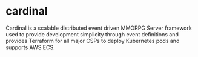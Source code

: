 # cardinal
Cardinal is a scalable distributed event driven MMORPG Server framework used to provide development simplicity through event definitions and provides Terraform for all major CSPs to deploy Kubernetes pods and supports AWS ECS.
